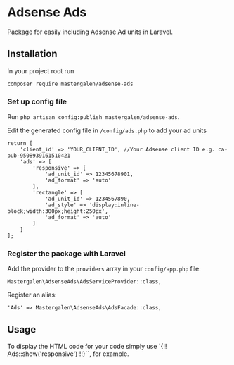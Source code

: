 # Adsense Ads
Package for easily including Adsense Ad units in Laravel.

## Installation

In your project root run 

```
composer require mastergalen/adsense-ads
```

### Set up config file

Run `php artisan config:publish mastergalen/adsense-ads`.

Edit the generated config file in `/config/ads.php` to add your ad units

```
return [
    'client_id' => 'YOUR_CLIENT_ID', //Your Adsense client ID e.g. ca-pub-9508939161510421
    'ads' => [
        'responsive' => [
            'ad_unit_id' => 12345678901,
            'ad_format' => 'auto'
        ],
        'rectangle' => [
            'ad_unit_id' => 1234567890,
            'ad_style' => 'display:inline-block;width:300px;height:250px',
            'ad_format' => 'auto'
        ]
    ]
];
```

### Register the package with Laravel

Add the provider to the `providers` array in your `config/app.php` file:

```
Mastergalen\AdsenseAds\AdsServiceProvider::class,
```

Register an alias:

```
'Ads' => Mastergalen\AdsenseAds\AdsFacade::class,
```

## Usage
To display the HTML code for your code simply use `{!! Ads::show('responsive') !!}``, for example.